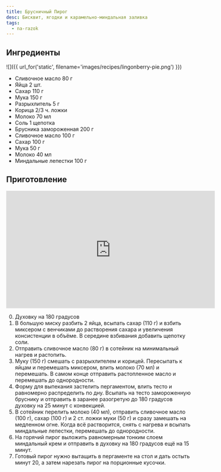 ```yaml
---
title: Брусничный Пирог
desc: Бисквит, ягодки и карамельно-миндальная заливка
tags: 
  - na-razok
---
```


## Ингредиенты

![]({{ url_for('static', filename='images/recipes/lingonberry-pie.png')  }})

- Сливочное масло 80 г  
- Яйца 2 шт.  
- Сахар 110 г  
- Мука 150 г  
- Разрыхлитель 5 г  
- Корица 2/3 ч. ложки  
- Молоко 70 мл  
- Соль 1 щепотка 
- Брусника замороженная 200 г  
- Сливочное масло 100 г  
- Сахар 100 г  
- Мука 50 г  
- Молоко 40 мл  
- Миндальные лепестки 100 г  

## Приготовление

<iframe width="560" height="315" src="https://www.youtube.com/embed/dcZ3fAY_VXk?si=gX572JUxWy4coV0E" title="YouTube video player" frameborder="0" allow="accelerometer; autoplay; clipboard-write; encrypted-media; gyroscope; picture-in-picture; web-share" allowfullscreen></iframe>

0. Духовку на 180 градусов
1. В большую миску разбить 2 яйца, всыпать сахар (110 г) и взбить миксером с венчиками до растворения сахара и увеличения консистенции в объёме. В середине взбивания добавить щепотку соли.
2. Отправить сливочное масло (80 г) в сотейник на минимальный нагрев и растопить.
3. Муку (150 г) смешать с разрыхлителем и корицей. Пересыпать к яйцам и перемешать миксером, влить молоко (70 мл) и перемешать. В самом конце отправить растопленное масло и перемешать до однородности.
4. Форму для выпекания застелить пергаментом, влить тесто и равномерно распределить по дну. Всыпать на тесто замороженную бруснику и отправить в заранее разогретую до 180 градусов духовку на 25 минут с конвекцией.
5. В сотейник перелить молоко (40 мл), отправить сливочное масло (100 г), сахар (100 г) и 2 ст. ложки муки (50 г) и сразу замешать на медленном огне. Когда всё растворится, снять с нагрева и всыпать миндальные лепестки, перемешать до однородности.
6. На горячий пирог выложить равномерным тонким слоем миндальный крем и отправить в духовку на 180 градусов ещё на 15 минут.
7. Готовый пирог нужно вытащить в пергаменте на стол и дать остыть минут 20, а затем нарезать пирог на порционные кусочки.
